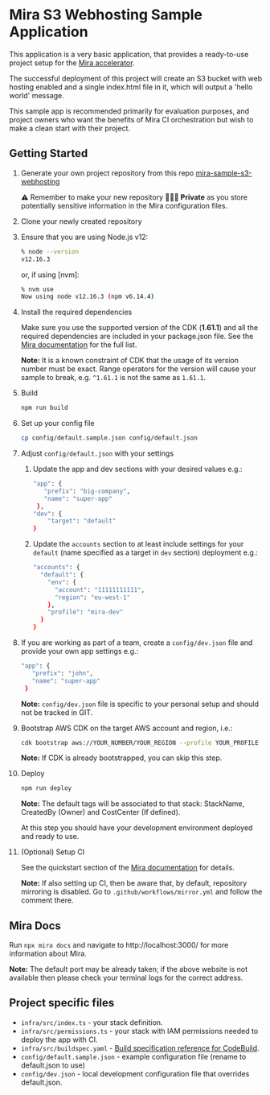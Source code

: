# Mira S3 Webhosting Sample Application

This application is a very basic application, that provides a ready-to-use project setup for the [Mira accelerator].

The successful deployment of this project will create an S3 bucket with web hosting enabled and a single index.html file in it, which will output a 'hello world' message.

This sample app is recommended primarily for evaluation purposes, and project owners who want the benefits of Mira CI orchestration but wish to make a clean start with their project.

## Getting Started

1. Generate your own project repository from this repo [mira-sample-s3-webhosting](https://github.com/nearform/mira-sample-s3-webhosting/generate)

    ⚠️ Remember to make your new repository __🕵🏻‍♀️ Private__ as you store potentially sensitive information in the Mira configuration files.

2. Clone your newly created repository

3. Ensure that you are using Node.js v12:

   ```bash
   % node --version
   v12.16.3
   ```

   or, if using [nvm]:

   ```bash
   % nvm use
   Now using node v12.16.3 (npm v6.14.4)
   ```

4. Install the required dependencies

    Make sure you use the supported version of the CDK (__1.61.1__) and all the required dependencies are included in your package.json file.
    See the [Mira documentation](#mira-docs) for the full list.

    __Note:__  It is a known constraint of CDK that the usage of its version number must be exact. Range operators for the version will cause your sample to break, e.g. `^1.61.1` is not the same as `1.61.1`.

5. Build

   ```bash
   npm run build
   ```

6. Set up your config file

   ```bash
   cp config/default.sample.json config/default.json
   ```

7. Adjust `config/default.json` with your settings

    1. Update the app and dev sections with your desired values e.g.:
        ```bash
        "app": {
           "prefix": "big-company",
           "name": "super-app"
         },
        "dev": {
            "target": "default"
        }
       ```
    2. Update the `accounts` section to at least include settings for your `default` (name specified as a target in `dev` section) deployment e.g.:
        ```bash
        "accounts": {
          "default": {
            "env": {
              "account": "11111111111",
              "region": "eu-west-1"
            },
            "profile": "mira-dev"
          }
       }
       ```

8. If you are working as part of a team, create a `config/dev.json` file and provide your own app settings e.g.:
    ```bash
    "app": {
       "prefix": "john",
       "name": "super-app"
     }
   ```
   __Note:__ `config/dev.json` file is specific to your personal setup and should not be tracked in GIT.

9. Bootstrap AWS CDK on the target AWS account and region, i.e.:
    ```bash
   cdk bootstrap aws://YOUR_NUMBER/YOUR_REGION --profile YOUR_PROFILE
   ```
   __Note:__ If CDK is already bootstrapped, you can skip this step.

10. Deploy

     ```bash
     npm run deploy
     ```
     __Note:__ The default tags will be associated to that stack: StackName,  CreatedBy (Owner) and CostCenter (If defined).

     At this step you should have your development environment deployed and ready to use.

11. (Optional) Setup CI

    See the quickstart section of the [Mira documentation](#mira-docs) for details.

    __Note:__ If also setting up CI, then be aware that, by default, repository mirroring is disabled. Go to `.github/workflows/mirror.yml` and follow the comment there.

## Mira Docs
Run `npx mira docs` and navigate to http://localhost:3000/ for more information about Mira.

__Note:__ The default port may be already taken; if the above website is not available then please check your terminal logs for the correct address.

## Project specific files
* `infra/src/index.ts` - your stack definition.
* `infra/src/permissions.ts` - your stack with IAM permissions needed to deploy the app with CI.
* `infra/src/buildspec.yaml` - [Build specification reference for CodeBuild].
* `config/default.sample.json` - example configuration file (rename to default.json to use)
* `config/dev.json` - local development configuration file that overrides default.json.

<!-- Links -->
[Mira accelerator]: https://github.com/nearform/mira
[Build specification reference for CodeBuild]: https://docs.aws.amazon.com/codebuild/latest/userguide/build-spec-ref.html
